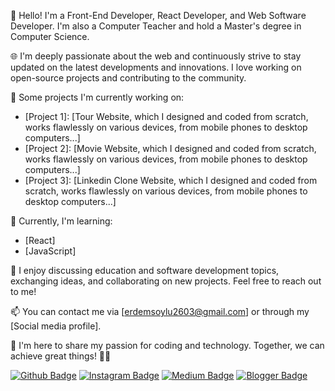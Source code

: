👋 Hello! I'm a Front-End Developer, React Developer, and Web Software Developer. I'm also a Computer Teacher and hold a Master's degree in Computer Science.

🌐 I'm deeply passionate about the web and continuously strive to stay updated on the latest developments and innovations. I love working on open-source projects and contributing to the community.

🔧 Some projects I'm currently working on:
- [Project 1]: [Tour Website, which I designed and coded from scratch, works flawlessly on various devices, from mobile phones to desktop computers...]
- [Project 2]: [Movie Website, which I designed and coded from scratch, works flawlessly on various devices, from mobile phones to desktop computers...]
- [Project 3]: [Linkedin Clone Website, which I designed and coded from scratch, works flawlessly on various devices, from mobile phones to desktop computers...]

🌱 Currently, I'm learning:
- [React]
- [JavaScript]

💬 I enjoy discussing education and software development topics, exchanging ideas, and collaborating on new projects. Feel free to reach out to me!

📫 You can contact me via [erdemsoylu2603@gmail.com] or through my [Social media profile].

🚀 I'm here to share my passion for coding and technology. Together, we can achieve great things! 👨‍💻

[![Github Badge](https://img.shields.io/badge/-Github-000?style=quare&labelColor=000&logo=Github&logoColor=white&link=link)](https://github.com/eses2603) 
[![Instagram Badge](https://img.shields.io/badge/-Instagram-C13584?style=flat-quare&labelColor=C13584&logo=instagram&logoColor=white&link=link)](link) 
[![Medium Badge](https://img.shields.io/badge/-Medium-757575?style=flat-quare&labelColor=757575&logo=Medium&logoColor=white&link=link)](link) 
[![Blogger Badge](https://img.shields.io/badge/-Blogger-FF9800?style=flat-quare&labelColor=FF9800&logo=Blogger&logoColor=white&link=link)](link)



<!--
**eses2603/eses2603** is a ✨ _special_ ✨ repository because its `README.md` (this file) appears on your GitHub profile.

Here are some ideas to get you started:

- 🔭 I’m currently working on ...
- 🌱 I’m currently learning ...
- 👯 I’m looking to collaborate on ...
- 🤔 I’m looking for help with ...
- 💬 Ask me about ...
- 📫 How to reach me: ...
- 😄 Pronouns: ...
- ⚡ Fun fact: ...
-->
